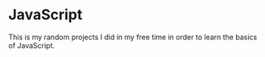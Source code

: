 # JavaScript
This is my random projects I did in my free time in order to learn the basics of JavaScript.
